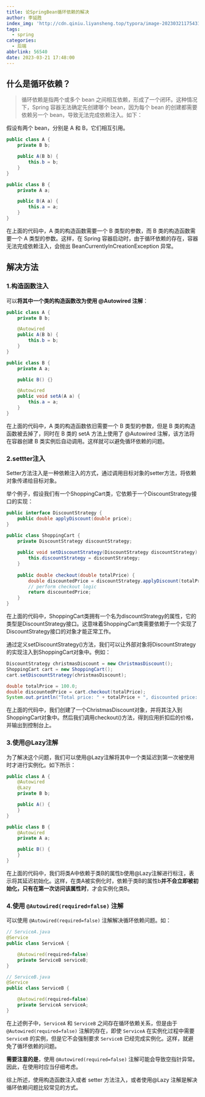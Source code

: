 ```yaml
---
title: 论SpringBean循环依赖的解决
author: 李延胜
index_img: 'http://cdn.qiniu.liyansheng.top/typora/image-20230321175431570.png'
tags:
  - spring
categories:
  - 后端
abbrlink: 56540
date: 2023-03-21 17:48:00
---
```

## 什么是循环依赖？

> 循环依赖是指两个或多个 bean 之间相互依赖，形成了一个闭环。这种情况下，Spring 容器无法确定先创建哪个 bean，因为每个 bean 的创建都需要依赖另一个 bean，导致无法完成依赖注入。如下：

假设有两个 bean，分别是 A 和 B，它们相互引用。

```java
public class A {
    private B b;

    public A(B b) {
        this.b = b;
    }
}

public class B {
    private A a;

    public B(A a) {
        this.a = a;
    }
}
```

在上面的代码中，A 类的构造函数需要一个 B 类型的参数，而 B 类的构造函数需要一个 A 类型的参数。这样，在 Spring 容器启动时，由于循环依赖的存在，容器无法完成依赖注入，会抛出 BeanCurrentlyInCreationException 异常。

## 解决方法

### 1.构造函数注入

可以**将其中一个类的构造函数改为使用 @Autowired 注解**：

```java
public class A {
    private B b;

    @Autowired
    public A(B b) {
        this.b = b;
    }
}

public class B {
    private A a;

    public B() {}

    @Autowired
    public void setA(A a) {
        this.a = a;
    }
}
```

在上面的代码中，A 类的构造函数依旧需要一个 B 类型的参数，但是 B 类的构造函数被去掉了，同时在 B 类的 setA 方法上使用了 @Autowired 注解，该方法将在容器创建 B 类实例后自动调用。这样就可以避免循环依赖的问题。

### 2.settter注入

Setter方法注入是一种依赖注入的方式，通过调用目标对象的setter方法，将依赖对象传递给目标对象。

举个例子，假设我们有一个ShoppingCart类，它依赖于一个DiscountStrategy接口的实现：

```java
public interface DiscountStrategy {
    public double applyDiscount(double price);
}

public class ShoppingCart {
    private DiscountStrategy discountStrategy;
    
    public void setDiscountStrategy(DiscountStrategy discountStrategy) {
        this.discountStrategy = discountStrategy;
    }
    
    public double checkout(double totalPrice) {
        double discountedPrice = discountStrategy.applyDiscount(totalPrice);
        // perform checkout logic
        return discountedPrice;
    }
}
```

在上面的代码中，ShoppingCart类拥有一个名为discountStrategy的属性，它的类型是DiscountStrategy接口。这意味着ShoppingCart类需要依赖于一个实现了DiscountStrategy接口的对象才能正常工作。

通过定义setDiscountStrategy()方法，我们可以让外部对象将DiscountStrategy的实现注入到ShoppingCart对象中。例如：

```java
DiscountStrategy christmasDiscount = new ChristmasDiscount();
ShoppingCart cart = new ShoppingCart();
cart.setDiscountStrategy(christmasDiscount);

double totalPrice = 100.0;
double discountedPrice = cart.checkout(totalPrice);
System.out.println("Total price: " + totalPrice + ", discounted price: " + discountedPrice);
```

在上面的代码中，我们创建了一个ChristmasDiscount对象，并将其注入到ShoppingCart对象中。然后我们调用checkout()方法，得到应用折扣后的价格，并输出到控制台上。

### 3.使用@Lazy注解

为了解决这个问题，我们可以使用@Lazy注解将其中一个类延迟到第一次被使用时才进行实例化。如下所示：

```java
public class A {
    @Autowired
    @Lazy
    private B b;

    public A() {
    }
}

public class B {
    @Autowired
    private A a;

    public B() {
    }
}
```

在上面的代码中，我们将类A中依赖于类B的属性b使用@Lazy注解进行标注，表示将其延迟初始化。这样，在类A被实例化时，依赖于类B的属性b**并不会立即被初始化，只有在第一次访问该属性时**，才会实例化类B。

### 4.使用 `@Autowired(required=false)` 注解

可以使用 `@Autowired(required=false)` 注解解决循环依赖问题。如：

```java
// ServiceA.java
@Service
public class ServiceA {

    @Autowired(required=false)
    private ServiceB serviceB;
}

// ServiceB.java
@Service
public class ServiceB {

    @Autowired(required=false)
    private ServiceA serviceA;
}
```

在上述例子中，`ServiceA` 和 `ServiceB` 之间存在循环依赖关系，但是由于 `@Autowired(required=false)` 注解的存在，即使 `ServiceA` 在实例化过程中需要 `ServiceB` 的实例，但是它不会强制要求 `ServiceB` 已经完成实例化。这样，就避免了循环依赖的问题。

**需要注意的是**，使用 `@Autowired(required=false)` 注解可能会导致空指针异常。因此，在使用时应当仔细考虑。

综上所述，使用构造函数注入或者 setter 方法注入，或者使用@Lazy 注解是解决循环依赖问题比较常见的方式。